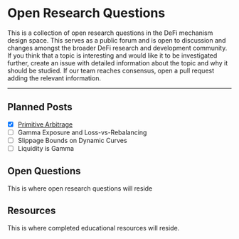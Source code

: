 # Open Research Questions

This is a collection of open research questions in the DeFi mechanism design space. This serves as a public forum and is open to discussion and changes amongst the broader DeFi research and development community. If you think that a topic is interesting and would like it to be investigated further, create an issue with detailed information about the topic and why it should be studied. If our team  reaches consensus, open a pull request adding the relevant information. 

---

## Planned Posts

- [x] [Primitive Arbitrage](https://primitivernd.substack.com/p/primitive-arbitrage)
- [ ] Gamma Exposure and Loss-vs-Rebalancing 
- [ ] Slippage Bounds on Dynamic Curves
- [ ] Liquidity is Gamma

## Open Questions
This is where open research questions will reside


## Resources
This is where completed educational resources will reside. 
